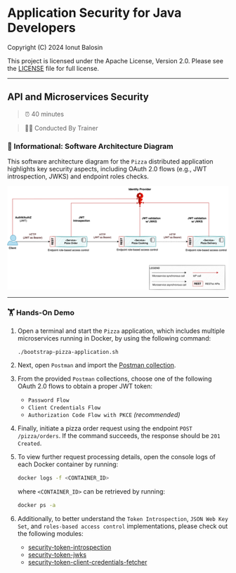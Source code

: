 # Application Security for Java Developers

Copyright (C) 2024 Ionut Balosin

This project is licensed under the Apache License, Version 2.0.
Please see the [LICENSE](license/LICENSE) file for full license.

---

## API and Microservices Security

> ⏰ 40 minutes

> 👨‍💼 Conducted By Trainer

### 📖 Informational: Software Architecture Diagram

This software architecture diagram for the `Pizza` distributed application highlights key security aspects, including OAuth 2.0 flows (e.g., JWT introspection, JWKS) and endpoint roles checks.

<img src="assets/diagrams/software-architecture-diagram.svg">

---

### 🏋️ Hands-On Demo

1. Open a terminal and start the `Pizza` application, which includes multiple microservices running in Docker, by using the following command:

    ```bash
    ./bootstrap-pizza-application.sh
    ```

2. Next, open `Postman` and import the [Postman collection](postman).

3. From the provided `Postman` collections, choose one of the following OAuth 2.0 flows to obtain a proper JWT token:
    - `Password Flow`
    - `Client Credentials Flow`
    - `Authorization Code Flow with PKCE` *(recommended)*

4. Finally, initiate a pizza order request using the endpoint `POST /pizza/orders`. If the command succeeds, the response should be `201 Created`.

5. To view further request processing details, open the console logs of each Docker container by running:

    ```bash
    docker logs -f <CONTAINER_ID>
    ```

   where `<CONTAINER_ID>` can be retrieved by running:

    ```bash
    docker ps -a
    ```

6. Additionally, to better understand the `Token Introspection`, `JSON Web Key Set`, and `roles-based access control` implementations, please check out the following modules:
    - [security-token-introspection](security-token-introspection)
    - [security-token-jwks](security-token-jwks)
    - [security-token-client-credentials-fetcher](security-token-client-credentials-fetcher)
